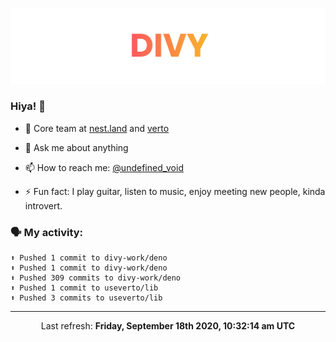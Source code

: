 
![](https://github.com/divy-work/divy-work/raw/master/assets/divy.png)

### Hiya! 👋

- 🔭 Core team at [nest.land](https://github.com/nestdotland/nest.land) and [verto](https://github.com/useverto/verto)

- 💬 Ask me about anything

- 📫 How to reach me: [@undefined_void](https://instagram.com/divy.exe)

- ⚡ Fun fact: I play guitar, listen to music, enjoy meeting new people, kinda introvert.

### 🗣 My activity:

```
⬆️ Pushed 1 commit to divy-work/deno
⬆️ Pushed 1 commit to divy-work/deno
⬆️ Pushed 309 commits to divy-work/deno
⬆️ Pushed 1 commit to useverto/lib
⬆️ Pushed 3 commits to useverto/lib
```

------------
<p align="center">Last refresh: <b>Friday, September 18th 2020, 10:32:14 am UTC</b></p>
